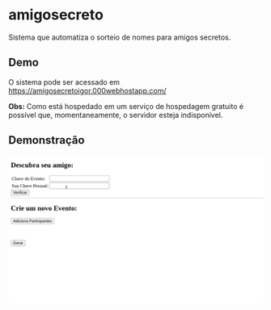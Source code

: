 # amigosecreto

Sistema que automatiza o sorteio de nomes para amigos secretos.

## Demo

O sistema pode ser acessado em https://amigosecretoigor.000webhostapp.com/

**Obs:** Como está hospedado em um serviço de hospedagem gratuito é possível que, momentaneamente, o servidor esteja indisponível.

## Demonstração

![](demo.gif)

